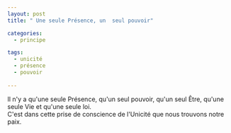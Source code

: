 ```yaml
---
layout: post
title: " Une seule Présence, un  seul pouvoir"

categories:
  - principe

tags: 
  - unicité
  - présence
  - pouvoir
 
---
```


Il n'y a qu'une seule Présence, qu'un seul pouvoir, qu'un seul Être, qu'une seule Vie et qu'une seule loi.  
C'est dans cette prise de conscience de l'Unicité que nous trouvons notre paix.
